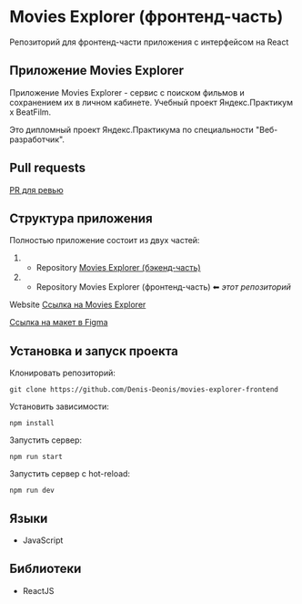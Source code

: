 # Movies Explorer (фронтенд-часть)

Репозиторий для фронтенд-части приложения с интерфейсом на React

## Приложение Movies Explorer

Приложение Movies Explorer - сервис с поиском фильмов и сохранением их в личном кабинете. Учебный проект Яндекс.Практикум х BeatFilm.

Это дипломный проект Яндекс.Практикума по специальности "Веб-разработчик".

## Pull requests

[PR для ревью](https://github.com/Denis-Deonis/movies-explorer-frontend/pull/10)

## Структура приложения

Полностью приложение состоит из двух частей:

1. - Repository [Movies Explorer (бэкенд-часть)](https://github.com/Denis-Deonis/movies-explorer-api)
2. - Repository Movies Explorer (фронтенд-часть) ⬅ _этот репозиторий_

Website [Ссылка на Movies Explorer](http://denis777.nomoreparties.co/signup)

[Ссылка на макет в Figma](https://www.figma.com/file/g539FjnLn7pqXKfGw6nRv9/My_Diploma_Zykov?type=design&mode=design&t=WuSlqfjWnyBUwCJ3-7)

## Установка и запуск проекта

Клонировать репозиторий:

    git clone https://github.com/Denis-Deonis/movies-explorer-frontend

Установить зависимости:

    npm install

Запустить сервер:

    npm run start

Запустить сервер с hot-reload:

    npm run dev

## Языки

- JavaScript

## Библиотеки

- ReactJS
